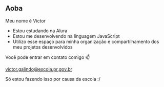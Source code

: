 ## Aoba

Meu nome é Victor

- Estou estudando na Alura
- Estou me desenvolvendo na linguagem JavaScript
- Utilizo esse espaço para minha organização e compartilhamento dos meu projetos desenvolvidos

Você pode entrar em contato comigo 📫

victor.galindo@escola.pr.gov.br

Só estou fazendo isso por causa da escola :/
